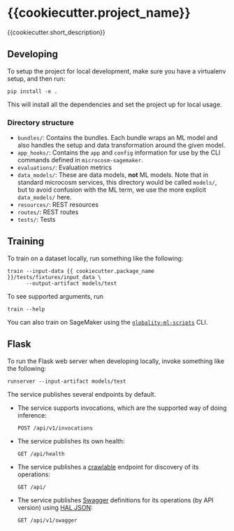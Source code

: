 # {{cookiecutter.project_name}}

{{cookiecutter.short_description}}


## Developing

To setup the project for local development, make sure you have a virtualenv
setup, and then run:

    pip install -e .

This will install all the dependencies and set the project up for local usage.


### Directory structure

- `bundles/`: Contains the bundles.  Each bundle wraps an ML model and also
  handles the setup and data transformation around the given model.
- `app_hooks/`: Contains the `app` and `config` information for use by the CLI
  commands defined in `microcosm-sagemaker`.
- `evaluations/`: Evaluation metrics
- `data_models/`: These are data models, **not** ML models.  Note that in
  standard microcosm services, this directory would be called `models/`, but to
  avoid confusion with the ML term, we use the more explicit `data_models/`
  here.
- `resources/`: REST resources
- `routes/`: REST routes
- `tests/`: Tests


## Training

To train on a dataset locally, run something like the following:

    train --input-data {{ cookiecutter.package_name }}/tests/fixtures/input_data \
          --output-artifact models/test

To see supported arguments, run

    train --help

You can also train on SageMaker using the
[`globality-ml-scripts`](https://github.com/globality-corp/globality-ml-scripts)
CLI.

## Flask

To run the Flask web server when developing locally, invoke something like the
following:

    runserver --input-artifact models/test

The service publishes several endpoints by default.

 -  The service supports invocations, which are the supported way of doing
    inference:

        POST /api/v1/invocations

 -  The service publishes its own health:

        GET /api/health

 -  The service publishes a [crawlable](https://en.wikipedia.org/wiki/HATEOAS)
    endpoint for discovery of its operations:

        GET /api/

 -  The service publishes [Swagger](http://swagger.io/) definitions for its
    operations (by API version) using
    [HAL JSON](http://stateless.co/hal_specification.html):

        GET /api/v1/swagger
